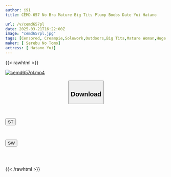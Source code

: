 ```yaml
---
author: j91
title: CEMD-657 No Bra Mature Big Tits Plump Boobs Date Yui Hatano

url: /v/cemd657pl
date: 2025-03-21T16:22:00Z
image: "cemd657pl.jpg"
tags: [Censored, Creampie,Solowork,Outdoors,Big Tits,Mature Woman,Huge Butt]
maker: [ Serebu No Tomo]
actress: [ Hatano Yui]
---
```



{{< rawhtml >}}

<div class="video" data-videoid="lqJVV4oGopS71Rl">
    <a href="javascript:;">
        <img src="/v/cemd657pl/cemd657pl.jpg" width="WIDTH" height="HEIGHT" alt="cemd657pl.mp4" loading="lazy">
    </a>
</div>

<script type="text/javascript" src="https://j91.asia/asset/on-demand-st.js"></script>

<br>
  <link rel="stylesheet" href="https://j91.asia/asset/bs5.css">
  
  <center>
  <button class="btn btn-primary" type="button" data-bs-toggle="collapse" data-bs-target=".multi-collapse" aria-expanded="false" aria-controls="multiCollapseExample1 multiCollapseExample2"><h2>Download</h2></button></center>
</p>
<div class="row">
  <div class="col">
    <div class="collapse multi-collapse" id="multiCollapseExample1">
      <div class="card card-body">
	      	      <br>
<div class="buttons">  
<p><a href="/v/cemd657pl/st.html" target="_blank"><button class="btn-hover color-3"><i class="fa fa-download"></i> ST</button></a></p></div>
    </div>
  </div>
</div>
  <div class="col">
    <div class="collapse multi-collapse" id="multiCollapseExample2">
      <div class="card card-body">
	      <br>
<div class="buttons">
<p><a href="/v/cemd657pl/sw.html" target="_blank"><button class="btn-hover color-2"><i class="fa fa-download"></i> SW</button></a></p></div>
<br><br>
      </div>
    </div>
  </div>
</div>

{{< /rawhtml >}}